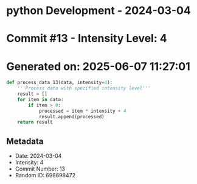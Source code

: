 ﻿# python Development - 2024-03-04
# Commit #13 - Intensity Level: 4
# Generated on: 2025-06-07 11:27:01
```python
def process_data_13(data, intensity=4):
    '''Process data with specified intensity level'''
    result = []
    for item in data:
        if item > 0:
            processed = item * intensity + 4
            result.append(processed)
    return result
```
## Metadata
- Date: 2024-03-04
- Intensity: 4
- Commit Number: 13
- Random ID: 698698472
